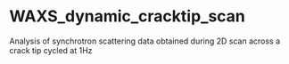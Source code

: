 # WAXS_dynamic_cracktip_scan
Analysis of synchrotron scattering data obtained during 2D scan across a crack tip cycled at 1Hz
